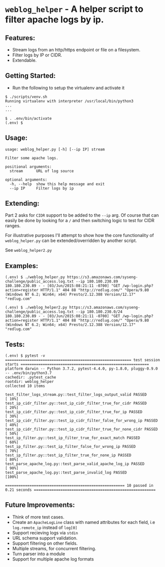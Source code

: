 # `weblog_helper` - A helper script to filter apache logs by ip.

## Features:
* Stream logs from an http/https endpoint or file on a filesystem.
* Filter logs by IP or CIDR.
* Extendable.

## Getting Started:
* Run the following to setup the virtualenv and activate it
```
$ ./scripts/venv.sh
Running virtualenv with interpreter /usr/local/bin/python3
...
...

$ . .env/bin/activate
(.env) $
```
## Usage:

```
usage: weblog_helper.py [-h] [--ip IP] stream

Filter some apache logs.

positional arguments:
  stream      URL of log source

optional arguments:
  -h, --help  show this help message and exit
  --ip IP     Filter logs by ip
```

## Extending:
Part 2 asks for `CIDR` support to be added to the `--ip` arg.
Of course that can easily be done by looking for a `/` and then switching logic to test for CIDR ranges.

For illustrative purposes I'll attempt to show how the core functionality of `weblog_helper.py` can be extended/overridden by another script.

See `weblog_helper2.py` 

## Examples:
```
(.env) $ ./weblog_helper.py https://s3.amazonaws.com/syseng-challenge/public_access.log.txt --ip 180.180.230.89
180.180.230.89 - - [03/Jun/2015:08:21:11 -0700] "GET /wp-login.php?action=register HTTP/1.1" 404 88 "http://redlug.com/" "Opera/9.80 (Windows NT 6.2; Win64; x64) Presto/2.12.388 Version/12.17" "redlug.com"

(.env) $ ./weblog_helper2.py https://s3.amazonaws.com/syseng-challenge/public_access.log.txt --ip 180.180.230.0/24
180.180.230.89 - - [03/Jun/2015:08:21:11 -0700] "GET /wp-login.php?action=register HTTP/1.1" 404 88 "http://redlug.com/" "Opera/9.80 (Windows NT 6.2; Win64; x64) Presto/2.12.388 Version/12.17" "redlug.com"

```

## Tests:

```
(.env) $ pytest -v
========================================================= test session starts ==========================================================
platform darwin -- Python 3.7.2, pytest-4.4.0, py-1.8.0, pluggy-0.9.0 -- .env/bin/python3.7
cachedir: .pytest_cache
rootdir: weblog_helper
collected 10 items

test_filter_logs_stream.py::test_filter_logs_output_valid PASSED                                                                 [ 10%]
test_ip_cidr_filter.py::test_ip_cidr_filter_true_for_cidr PASSED                                                                 [ 20%]
test_ip_cidr_filter.py::test_ip_cidr_filter_true_for_ip PASSED                                                                   [ 30%]
test_ip_cidr_filter.py::test_ip_cidr_filter_false_for_wrong_ip PASSED                                                            [ 40%]
test_ip_cidr_filter.py::test_ip_cidr_filter_true_for_none_cidr PASSED                                                            [ 50%]
test_ip_filter.py::test_ip_filter_true_for_exact_match PASSED                                                                    [ 60%]
test_ip_filter.py::test_ip_filter_false_for_wrong_ip PASSED                                                                      [ 70%]
test_ip_filter.py::test_ip_filter_true_for_none_ip PASSED                                                                        [ 80%]
test_parse_apache_log.py::test_parse_valid_apache_log_ip PASSED                                                                  [ 90%]
test_parse_apache_log.py::test_parse_invalid_log PASSED                                                                          [100%]

====================================================== 10 passed in 0.21 seconds =======================================================
```
## Future Improvements:
* Think of more test cases.
* Create an `ApacheLogLine` class with named attributes for each field, i.e `log.remote_ip` instead of `log[0]`
* Support recieving logs via `stdin`
* URL schema support validation.
* Support filtering on other fields.
* Multiple streams, for concurrent filtering.
* Turn parser into a module
* Support for multiple apache log formats